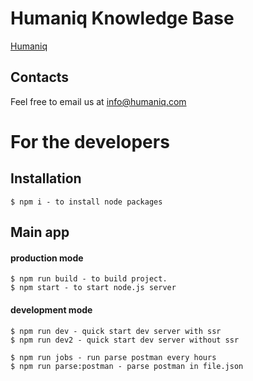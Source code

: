# Humaniq Knowledge Base

[Humaniq](https://humaniq.com/)

## Contacts

Feel free to email us at [info@humaniq.com](mailto:info@humaniq.com)

# For the developers

## Installation

	$ npm i - to install node packages

## Main app

#### production mode

	$ npm run build - to build project.
	$ npm start - to start node.js server

#### development mode

	$ npm run dev - quick start dev server with ssr
	$ npm run dev2 - quick start dev server without ssr

	$ npm run jobs - run parse postman every hours
	$ npm run parse:postman - parse postman in file.json
